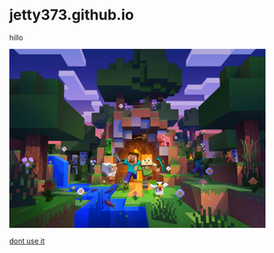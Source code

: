 # jetty373.github.io

hillo

![mine](https://raw.githubusercontent.com/jetty373/jetty373.github.io/main/wallpaper_minecraft_pc_bundle_2058x1440.png)

[dont use it](https://www.youtube.com/watch?v=dQw4w9WgXcQ)
